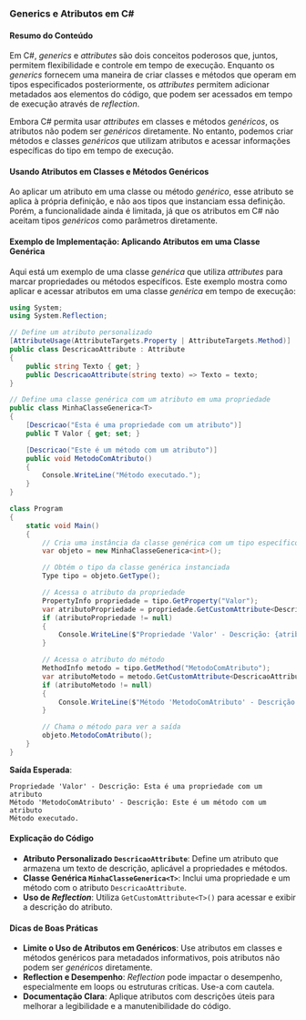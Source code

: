 ### Generics e Atributos em C#

#### Resumo do Conteúdo
Em C#, *generics* e *attributes* são dois conceitos poderosos que, juntos, permitem flexibilidade e controle em tempo de execução. Enquanto os *generics* fornecem uma maneira de criar classes e métodos que operam em tipos especificados posteriormente, os *attributes* permitem adicionar metadados aos elementos do código, que podem ser acessados em tempo de execução através de *reflection*. 

Embora C# permita usar *attributes* em classes e métodos *genéricos*, os atributos não podem ser *genéricos* diretamente. No entanto, podemos criar métodos e classes *genéricos* que utilizam atributos e acessar informações específicas do tipo em tempo de execução.

#### Usando Atributos em Classes e Métodos Genéricos
Ao aplicar um atributo em uma classe ou método *genérico*, esse atributo se aplica à própria definição, e não aos tipos que instanciam essa definição. Porém, a funcionalidade ainda é limitada, já que os atributos em C# não aceitam tipos *genéricos* como parâmetros diretamente.

#### Exemplo de Implementação: Aplicando Atributos em uma Classe Genérica
Aqui está um exemplo de uma classe *genérica* que utiliza *attributes* para marcar propriedades ou métodos específicos. Este exemplo mostra como aplicar e acessar atributos em uma classe *genérica* em tempo de execução:

```csharp
using System;
using System.Reflection;

// Define um atributo personalizado
[AttributeUsage(AttributeTargets.Property | AttributeTargets.Method)]
public class DescricaoAttribute : Attribute
{
    public string Texto { get; }
    public DescricaoAttribute(string texto) => Texto = texto;
}

// Define uma classe genérica com um atributo em uma propriedade
public class MinhaClasseGenerica<T>
{
    [Descricao("Esta é uma propriedade com um atributo")]
    public T Valor { get; set; }

    [Descricao("Este é um método com um atributo")]
    public void MetodoComAtributo()
    {
        Console.WriteLine("Método executado.");
    }
}

class Program
{
    static void Main()
    {
        // Cria uma instância da classe genérica com um tipo específico
        var objeto = new MinhaClasseGenerica<int>();

        // Obtém o tipo da classe genérica instanciada
        Type tipo = objeto.GetType();

        // Acessa o atributo da propriedade
        PropertyInfo propriedade = tipo.GetProperty("Valor");
        var atributoPropriedade = propriedade.GetCustomAttribute<DescricaoAttribute>();
        if (atributoPropriedade != null)
        {
            Console.WriteLine($"Propriedade 'Valor' - Descrição: {atributoPropriedade.Texto}");
        }

        // Acessa o atributo do método
        MethodInfo metodo = tipo.GetMethod("MetodoComAtributo");
        var atributoMetodo = metodo.GetCustomAttribute<DescricaoAttribute>();
        if (atributoMetodo != null)
        {
            Console.WriteLine($"Método 'MetodoComAtributo' - Descrição: {atributoMetodo.Texto}");
        }

        // Chama o método para ver a saída
        objeto.MetodoComAtributo();
    }
}
```

**Saída Esperada**:
```
Propriedade 'Valor' - Descrição: Esta é uma propriedade com um atributo
Método 'MetodoComAtributo' - Descrição: Este é um método com um atributo
Método executado.
```

#### Explicação do Código
- **Atributo Personalizado `DescricaoAttribute`**: Define um atributo que armazena um texto de descrição, aplicável a propriedades e métodos.
- **Classe Genérica `MinhaClasseGenerica<T>`**: Inclui uma propriedade e um método com o atributo `DescricaoAttribute`.
- **Uso de *Reflection***: Utiliza `GetCustomAttribute<T>()` para acessar e exibir a descrição do atributo.

#### Dicas de Boas Práticas
- **Limite o Uso de Atributos em Genéricos**: Use atributos em classes e métodos genéricos para metadados informativos, pois atributos não podem ser *genéricos* diretamente.
- **Reflection e Desempenho**: *Reflection* pode impactar o desempenho, especialmente em loops ou estruturas críticas. Use-a com cautela.
- **Documentação Clara**: Aplique atributos com descrições úteis para melhorar a legibilidade e a manutenibilidade do código.